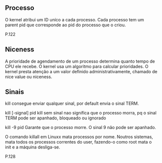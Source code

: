 ## Processo
O kernel atribui um ID uníco a cada processo.
Cada processo tem um parent pid que corresponde ao pid do processo que o criou.

P.122


## Niceness
A prioridade de agendamento de um processo determina quanto tempo de CPU ele recebe.
O kernel usa um algoritmo para calcular prioridades.
O kernel presta atenção a um valor definido administrativamente, chamado de nice value ou niceness.


## Sinais
kill consegue enviar qualquer sinal, por default envia o sinal TERM.

kill [-signal] pid
	kill sem sinal nao significa que o processo morra, pq o sinal TERM pode ser apanhado, bloqueado ou ignorado

kill -9 pid
	Garante que o processo morre. O sinal 9 não pode ser apanhado.

O comando killall em Linuxx mata processos por nome. Noutros sistemas, mata todos os processos correntes do user, fazendo-o como root mata o init e a máquina desliga-se.


P.128
